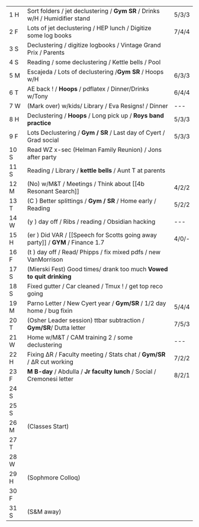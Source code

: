 |      |                                                                                |       |
| ---- | ------------------------------------------------------------------------------ | ----- |
| 1  H | Sort folders / jet declustering / **Gym SR** / Drinks w/H / Humidifier stand   | 5/3/3 |
| 2  F | Lots of jet declustering / HEP lunch / Digitize some log books                 | 7/4/4 |
| 3  S | Declustering / digitize logbooks / Vintage Grand Prix / Parents                |       |
| 4  S | Reading / some declustering / Kettle bells / Pool                              |       |
| 5  M | Escajeda / Lots of declustering /**Gym SR** / Hoops w/H                        | 6/3/3 |
| 6  T | AE back ! / **Hoops** / pdflatex / Dinner/Drinks w/Tony                        | 6/4/4 |
| 7  W | (Mark over) w/kids/ Library / Eva Resigns! / Dinner                            | ---   |
| 8  H | Declustering / **Hoops** / Long pick up / **Roys band practice**               | 5/3/3 |
| 9  F | Lots Declustering / **Gym / SR** / Last day of Cyert / Grad social             | 5/3/3 |
| 10 S | Read WZ x-sec (Helman Family Reunion) / Jons after party                       |       |
| 11 S | Reading / Library / **kettle bells** / Aunt T at parents                       |       |
| 12 M | (No) w/M&T / Meetings / Think about [[4b Resonant Search]]                     | 4/2/2 |
| 13 T | (C  ) Better splittings / **Gym / SR** / Home early / Reading                  | 5/2/2 |
| 14 W | (y  ) day off / Ribs / reading / Obsidian hacking                              | ---   |
| 15 H | (er ) Did VAR / [[Speech for Scotts going away party]] / **GYM** / Finance 1.7 | 4/0/- |
| 16 F | (t   ) day off / Read/ Phipps / fix mixed pdfs / new VanMorrison               |       |
| 17 S | (Mierski Fest) Good times/ drank too much **Vowed to quit drinking**           |       |
| 18 S | Fixed gutter / Car cleaned / Tmux ! / get top reco going                       |       |
| 19 M | Parno Letter / New Cyert year / **Gym/SR** / 1/2 day home / bug fixin          | 5/4/4 |
| 20 T | (Osher Leader session) ttbar subtraction / **Gym/SR**/  Dutta letter           | 7/5/3 |
| 21 W | Home w/M&T / CAM training 2 / some declustering                                | ---   |
| 22 H | Fixing ΔR / Faculty meeting / Stats chat / **Gym/SR** / ΔR cut working         | 7/2/2 |
| 23 F | **M B-day** / Abdulla / **Jr faculty lunch** / Social / Cremonesi letter       | 8/2/1 |
| 24 S |                                                                                |       |
| 25 S |                                                                                |       |
| 26 M | (Classes Start)                                                                |       |
| 27 T |                                                                                |       |
| 28 W |                                                                                |       |
| 29 H | (Sophmore Colloq)                                                              |       |
| 30 F |                                                                                |       |
| 31 S | (S&M away)                                                                     |       |



